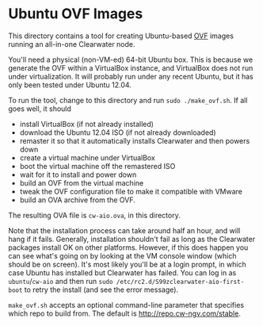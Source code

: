 # Ubuntu OVF Images

This directory contains a tool for creating Ubuntu-based [OVF](http://dmtf.org/standards/ovf) images running an all-in-one Clearwater node.

You'll need a physical (non-VM-ed) 64-bit Ubuntu box.  This is because we generate the OVF within a VirtualBox instance, and VirtualBox does not run under virtualization.  It will probably run under any recent Ubuntu, but it has only been tested under Ubuntu 12.04.

To run the tool, change to this directory and run `sudo ./make_ovf.sh`.  If all goes well, it should

*   install VirtualBox (if not already installed)
*   download the Ubuntu 12.04 ISO (if not already downloaded)
*   remaster it so that it automatically installs Clearwater and then powers down
*   create a virtual machine under VirtualBox
*   boot the virtual machine off the remastered ISO
*   wait for it to install and power down
*   build an OVF from the virtual machine
*   tweak the OVF configuration file to make it compatible with VMware
*   build an OVA archive from the OVF.

The resulting OVA file is `cw-aio.ova`, in this directory.

Note that the installation process can take around half an hour, and will hang if it fails.  Generally, installation shouldn't fail as long as the Clearwater packages install OK on other platforms.  However, if this does happen you can see what's going on by looking at the VM console window (which should be on screen).  It's most likely you'll be at a login prompt, in which case Ubuntu has installed but Clearwater has failed.  You can log in as `ubuntu`/`cw-aio` and then run `sudo /etc/rc2.d/S99zclearwater-aio-first-boot` to retry the install (and see the error message).

`make_ovf.sh` accepts an optional command-line parameter that specifies which repo to build from.  The default is http://repo.cw-ngv.com/stable.
